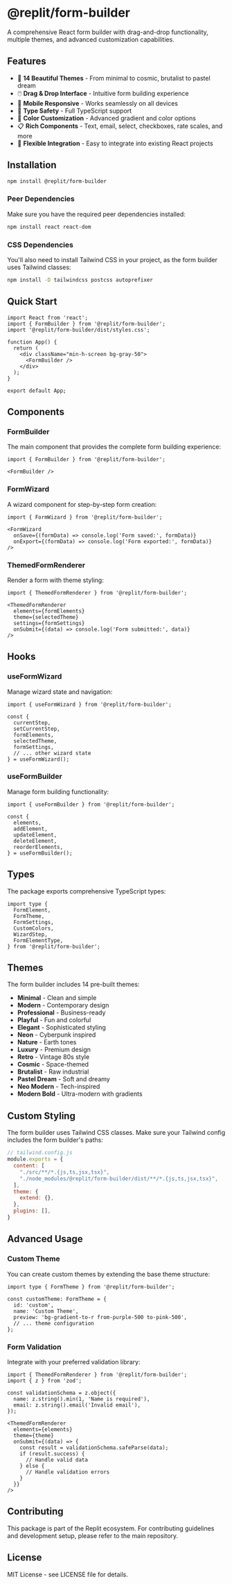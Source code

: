 # @replit/form-builder

A comprehensive React form builder with drag-and-drop functionality, multiple themes, and advanced customization capabilities.

## Features

- 🎨 **14 Beautiful Themes** - From minimal to cosmic, brutalist to pastel dream
- 🖱️ **Drag & Drop Interface** - Intuitive form building experience
- 📱 **Mobile Responsive** - Works seamlessly on all devices
- 🎯 **Type Safety** - Full TypeScript support
- 🎨 **Color Customization** - Advanced gradient and color options
- 📋 **Rich Components** - Text, email, select, checkboxes, rate scales, and more
- 🔧 **Flexible Integration** - Easy to integrate into existing React projects

## Installation

```bash
npm install @replit/form-builder
```

### Peer Dependencies

Make sure you have the required peer dependencies installed:

```bash
npm install react react-dom
```

### CSS Dependencies

You'll also need to install Tailwind CSS in your project, as the form builder uses Tailwind classes:

```bash
npm install -D tailwindcss postcss autoprefixer
```

## Quick Start

```tsx
import React from 'react';
import { FormBuilder } from '@replit/form-builder';
import '@replit/form-builder/dist/styles.css';

function App() {
  return (
    <div className="min-h-screen bg-gray-50">
      <FormBuilder />
    </div>
  );
}

export default App;
```

## Components

### FormBuilder

The main component that provides the complete form building experience:

```tsx
import { FormBuilder } from '@replit/form-builder';

<FormBuilder />
```

### FormWizard

A wizard component for step-by-step form creation:

```tsx
import { FormWizard } from '@replit/form-builder';

<FormWizard
  onSave={(formData) => console.log('Form saved:', formData)}
  onExport={(formData) => console.log('Form exported:', formData)}
/>
```

### ThemedFormRenderer

Render a form with theme styling:

```tsx
import { ThemedFormRenderer } from '@replit/form-builder';

<ThemedFormRenderer
  elements={formElements}
  theme={selectedTheme}
  settings={formSettings}
  onSubmit={(data) => console.log('Form submitted:', data)}
/>
```

## Hooks

### useFormWizard

Manage wizard state and navigation:

```tsx
import { useFormWizard } from '@replit/form-builder';

const {
  currentStep,
  setCurrentStep,
  formElements,
  selectedTheme,
  formSettings,
  // ... other wizard state
} = useFormWizard();
```

### useFormBuilder

Manage form building functionality:

```tsx
import { useFormBuilder } from '@replit/form-builder';

const {
  elements,
  addElement,
  updateElement,
  deleteElement,
  reorderElements,
} = useFormBuilder();
```

## Types

The package exports comprehensive TypeScript types:

```tsx
import type {
  FormElement,
  FormTheme,
  FormSettings,
  CustomColors,
  WizardStep,
  FormElementType,
} from '@replit/form-builder';
```

## Themes

The form builder includes 14 pre-built themes:

- **Minimal** - Clean and simple
- **Modern** - Contemporary design
- **Professional** - Business-ready
- **Playful** - Fun and colorful
- **Elegant** - Sophisticated styling
- **Neon** - Cyberpunk inspired
- **Nature** - Earth tones
- **Luxury** - Premium design
- **Retro** - Vintage 80s style
- **Cosmic** - Space-themed
- **Brutalist** - Raw industrial
- **Pastel Dream** - Soft and dreamy
- **Neo Modern** - Tech-inspired
- **Modern Bold** - Ultra-modern with gradients

## Custom Styling

The form builder uses Tailwind CSS classes. Make sure your Tailwind config includes the form builder's paths:

```js
// tailwind.config.js
module.exports = {
  content: [
    "./src/**/*.{js,ts,jsx,tsx}",
    "./node_modules/@replit/form-builder/dist/**/*.{js,ts,jsx,tsx}",
  ],
  theme: {
    extend: {},
  },
  plugins: [],
}
```

## Advanced Usage

### Custom Theme

You can create custom themes by extending the base theme structure:

```tsx
import type { FormTheme } from '@replit/form-builder';

const customTheme: FormTheme = {
  id: 'custom',
  name: 'Custom Theme',
  preview: 'bg-gradient-to-r from-purple-500 to-pink-500',
  // ... theme configuration
};
```

### Form Validation

Integrate with your preferred validation library:

```tsx
import { ThemedFormRenderer } from '@replit/form-builder';
import { z } from 'zod';

const validationSchema = z.object({
  name: z.string().min(1, 'Name is required'),
  email: z.string().email('Invalid email'),
});

<ThemedFormRenderer
  elements={elements}
  theme={theme}
  onSubmit={(data) => {
    const result = validationSchema.safeParse(data);
    if (result.success) {
      // Handle valid data
    } else {
      // Handle validation errors
    }
  }}
/>
```

## Contributing

This package is part of the Replit ecosystem. For contributing guidelines and development setup, please refer to the main repository.

## License

MIT License - see LICENSE file for details.